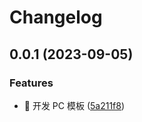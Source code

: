 # Changelog

## 0.0.1 (2023-09-05)


### Features

* 🎸 开发 PC 模板 ([5a211f8](https://github.com/l246804/vue-pc-template/commit/5a211f8f06628516b8df5182865c8f6a3fc2869a))